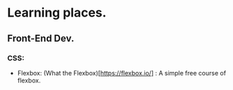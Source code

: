 # Learning places.

## Front-End Dev.

### CSS:
* Flexbox: 
(What the Flexbox)[https://flexbox.io/] : A simple free course of flexbox. 
